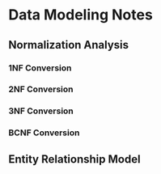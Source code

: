 # Data Modeling Notes

## Normalization Analysis
### 1NF Conversion
### 2NF Conversion
### 3NF Conversion
### BCNF Conversion

## Entity Relationship Model
